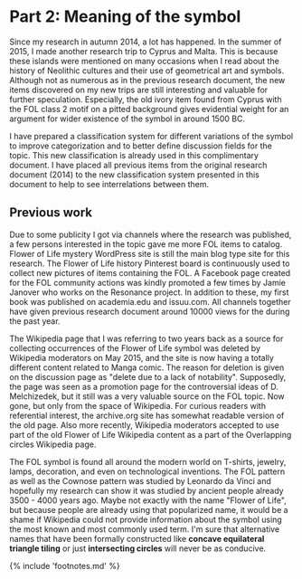 # Part 2: Meaning of the symbol

Since my research in autumn 2014, a lot has happened. In the summer of 2015, I made another research trip to Cyprus and Malta. This is because these islands were mentioned on many occasions when I read about the history of Neolithic cultures and their use of geometrical art and symbols. Although not as numerous as in the previous research document, the new items discovered on my new trips are still interesting and valuable for further speculation. Especially, the old ivory item found from Cyprus with the FOL class 2 motif on a pitted background gives evidential weight for an argument for wider existence of the symbol in around 1500 BC.

I have prepared a classification system for different variations of the symbol to improve categorization and to better define discussion fields for the topic. This new classification is already used in this complimentary document. I have placed all previous items from the original research document (2014) to the new classification system presented in this document to help to see interrelations between them.

## Previous work

Due to some publicity I got via channels where the research was published, a few persons interested in the topic gave me more FOL items to catalog. Flower of Life mystery<!-- cite author="Marko Manninen" title="Flower of Life mystery WordPress site" date="2014" location="" type="blog" href="https://floweroflifemystery.wordpress.com" --> WordPress site is still the main blog type site for this research. The Flower of Life history Pinterest<!-- cite author="Marko Manninen" title="Flower of Life history Pinterest site" date="2014" location="" type="website" href="https://www.pinterest.com/markomanninen/flower-of-life-history/" --> board is continuously used to collect new pictures of items containing the FOL. A Facebook page<!-- cite author="Marko Manninen" title="Flower of Life history Facebook page" date="2014" location="" type="website" href="https://www.facebook.com/pages/Flower-of-Life-History/1510656742537643" --> created for the FOL community actions was kindly promoted a few times by Jamie Janover who works on the Resonance project<!-- cite author="resonance.is" title="Resonance Project Foundation" date="" location="" type="website" href="https://www.facebook.com/TheResonanceProject" -->. In addition to these, my first book was published on academia.edu<!-- cite author="Marko Manninen" title="Flower of Life artifacts at academia.edu" date="2014" location="" type="website" href="https://www.academia.edu/9644620/Artifacts_of_the_Flower_of_Life" --> and issuu.com<!-- cite author="Marko Manninen" title="Flower of Life artifacts at issuu.com" date="2014" location="" type="website" href="http://issuu.com/markotapiomanninen/docs/artifacts_of_the_flower_of_life" -->. All channels together have given previous research document around 10000 views for the during the past year.

The Wikipedia page that I was referring to two years back as a source for collecting occurrences of the Flower of Life symbol was deleted by Wikipedia moderators on May 2015, and the site is now having a totally different content related to Manga comic. The reason for deletion is given on the discussion page as "delete due to a lack of notability"<!-- cite author="wikipedia.org" title="Wikipedia Flower of Life discussion page" date="" location="" type="website" href="https://en.wikipedia.org/wiki/Wikipedia:Articles_for_deletion/Flower_of_Life_(2nd_nomination)" -->. Supposedly, the page was seen as a promotion page for the controversial ideas of D. Melchizedek, but it still was a very valuable source on the FOL topic. Now gone, but only from the space of Wikipedia. For curious readers with referential interest, the archive.org<!-- cite author="archive.org" title="Flower of Life archive" date="" location="" type="website" href="http://web.archive.org/web/20150413033856/http://en.wikipedia.org/wiki/Flower_of_Life" --> site has somewhat readable version of the old page. Also more recently, Wikipedia moderators accepted to use part of the old Flower of Life Wikipedia content as a part of the Overlapping circles Wikipedia page<!-- cite author="wikipedia.org" title="Wikipedia Overlapping circles page" date="" location="" type="website" href="https://en.wikipedia.org/wiki/Overlapping_circles_grid#Modern_usage" -->.

The FOL symbol is found all around the modern world on T-shirts, jewelry, lamps, decoration, and even on technological inventions. The FOL pattern as well as the Cownose pattern<!-- cite author="Leonardo da Vinci" title="Studies on lunes - Codex Atlanticus" date="1637" location="Fol 172 v-a" type="book" href="#" --> was studied by Leonardo da Vinci and hopefully my research can show it was studied by ancient people already 3500 - 4000 years ago. Maybe not exactly with the name "Flower of Life", but because people are already using that popularized name, it would be a shame if Wikipedia could not provide information about the symbol using the most known and most commonly used term. I'm sure that alternative names that have been formally constructed like **concave equilateral triangle tiling** or just **intersecting circles** will never be as conducive.

{% include 'footnotes.md' %}
